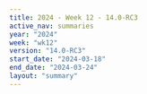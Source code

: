 ```yaml
---
title: 2024 - Week 12 - 14.0-RC3
active_nav: summaries
year: "2024"
week: "wk12"
version: "14.0-RC3"
start_date: "2024-03-18"
end_date: "2024-03-24"
layout: "summary"
---
```

